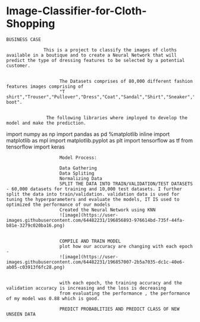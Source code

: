 # Image-Classifier-for-Cloth-Shopping

      
    BUSINESS CASE
    
                  This is a project to classify the images of cloths available in a boutique and to create a Neural Network that will predict the type of dressing features to be selected by a potential customer. 
                  
                        
                        The Datasets comprises of 80,000 different fashion features images comprising of 
                        "T shirt","Trouser","Pullover","Dress","Coat","Sandal","Shirt","Sneaker","Bag","Ankle boot". 
                        
                        
                   The following libraries where imployed to develop the model and make the prediction.
                   
import numpy as np
import pandas as pd
%matplotlib inline
import matplotlib as mpl
import matplotlib.pyplot as plt
import tensorflow as tf
from tensorflow import keras 


                        Model Process:
                        
                        Data Gathering
                        Data Spliting
                        Normalizing Data
                        SPLIT THE DATA INTO TRAIN/VALIDATION/TEST DATASETS - 60,000 datasets for training and 10,000 test datasets. I further split the data into train/validation. validation data is used for tuning the hyperparameters and evaluate the models, IT IS used to optimized the performance of our models
                        Created the Neural Network using KNN
                        ![image](https://user-images.githubusercontent.com/64482231/196856893-976614bd-735f-44fa-b81e-3279c020ba16.png)


                        COMPILE AND TRAIN MODEL
                        plot how our accuracy are changing with each epoch - 
                        ![image](https://user-images.githubusercontent.com/64482231/196857007-2b5a7035-dc1c-40e6-ab05-c03913f6fc28.png)


                        with each epoch, the training accuracy and the validation accuracy is increasing and the loss is decreasing
                        from evaluating the performance , the performance of my model was 0.88 which is good. 
                        
                        PREDICT PROBABLITIES AND PREDICT CLASS OF NEW UNSEEN DATA
                        
